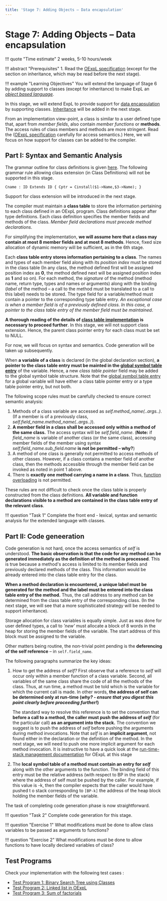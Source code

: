 ```yaml
---
title: 'Stage 7: Adding Objects – Data encapsulation'
---
```


# Stage 7: Adding Objects – Data encapsulation

!!! quote "Time estimate"
    2 weeks, 5-10 hours/week

!!! abstract "Prerequisites"
    1. Read the [OExpL specification](../oexpl-specification.md)
        (except for the section on inheritance, which may be read before the next stage).

!!! example "Learning Objectives"
    You will extend the language of Stage 6 by adding support to classes (except for inheritance)
    to make ExpL an [_object based language_](https://en.wikipedia.org/wiki/Object-based_language).

In this stage, we will extend ExpL to provide support for
[data encapsulation](https://en.wikipedia.org/wiki/Data_encapsulation) by supporting classes.
[Inheritance](https://en.wikipedia.org/wiki/Inheritance_(object-oriented_programming)) will be added
in the next stage.

From an implementation view-point, a class is similar to a user defined type that, apart from
_member fields_, also contain _member functions_ or **methods**. The access rules of class members
and methods are more stringent. Read the ([OExpL specification](../oexpl-specification.md) carefully
for access semantics.) Here, we will focus on how support for classes can be added to the compiler.


## **Part I**: Syntax and Semantic Analysis


The grammar outline for class definitions is given [here](../oexpl-grammar-outline.md).
The following grammar rule allowing class extension (in Class Definitions) will not be supported in this stage.

```
Cname : ID Extends ID { Cptr = Cinstall($1->Name,$3->Name); }
```

Support for class extension will be introduced in the next stage.

The compiler must maintain a **class table** to store the information pertaining to each class
defined in an OExpL program. Class definitions appear after type definitions. Each class definition
specifies the member fields and methods of the class. _Member field declarations must precede method declarations_.

For simplifying the implementation, **we will assume here that a class may contain at most 8 member
fields and at most 8 methods**.
Hence, fixed size allocation of dynamic memory will be sufficient, as in the 6th stage.

Each **class table entry stores information pertaining to a class**. The names and types of each
member field along with its _position index_ must be stored in the class table (In any class, the
method defined first will be assigned position index as **0**, the method defined next will be
assigned position index as **1** and so on). For each method, the _signature_ of the method (method
name, return type, types and names or arguments) along with the binding (_label_ of the method – a
call to the method must be translated to a call to this label) needs to be stored. The type field
for a variable/method must contain a pointer to the corresponding type table entry. _An exceptional
case is when a member field is of a previously defined class.
In this case, a pointer to the class table entry of the member field must be maintained_.

**A thorough reading of the details of [class table implementation](../oexpl-data-structures.md)
is necessary to proceed further**. In this stage, we will not support class extension.
Hence, the parent class pointer entry for each class must be set to NULL.

For now, we will focus on syntax and semantics. Code generation will be taken up subsequently.

When **a variable of a class** is declared (in the global declaration section), **a pointer to
the class table entry must be mainted in the [global symbol table entry](../data_structures/global-symbol-table.md)**
of the variable. Hence, a new _class table pointer_ field may be added to the global symbol table structure.
Note that the [global symbol table entry](../data_structures/global-symbol-table.md) for a global
variable will have either a class table pointer entry or a type table pointer entry, but not both.

The following scope rules must be carefully checked to ensure correct semantic analysis:

1. Methods of a class variable are accessed as _self.method\_name(..args..)_. (If a member is of a
    previously class, _self.field\_name.method\_name(..args..)_).
2. **A member field in a class shall be accessed only within a method of the same class.** The access
    syntax will be _self.field\_name_. (**Note:** if _field\_name_ is variable of another class (or the same class),
    accessing member fields of the member using syntax _self.field\_name.sub\_field.name_ **is not be permitted – why?**)
3. A method of one class is generally not permitted to access methods of other classes.
    However, if a class contains a member field of another class, then the methods accessible
    through the member field can be invoked as noted in point 1 above.
4. There is **exactly one method carrying a name in a class**.
    Thus, [function overloading](https://en.wikipedia.org/wiki/Function_overloading) is not permitted.

These rules are not difficult to check once the class table is properly constructed from the
class definitions. **All variable and function declarations visible to a method are contained
in the class table entry of the relevant class**.

!!! question "Task 1"
    Complete the front end - lexical, syntax and semantic analysis for the extended language with classes.

## **Part II**: Code geneeration

Code generation is not hard, once the access semantics of _self_ is understood. **The basic observation
is that the code for any method can be generated immediately as the definition of the method is
processed**. This is true because a method's access is limited to its member fields and previously
declared methods of the class. This information would be already entered into the class table entry for the class.

**When a method declaration is encountered, a unique label must be generated for the method and the
label must be entered into the class table entry of the method.** Thus, the call address to any
method can be determined from the class table entry of the corresponding class. (In the next stage,
we will see that a more sophisticated strategy will be needed to support inheritance).

Storage allocation for class variables is equally simple. Just as was done for user defined types,
a call to _'new'_ must allocate a block of 8 words in the heap for storing the member fields
of the variable. The start address of this block must be assigned to the variable.

Other matters being routine, the non-trivial point pending is the **deferencing of the self reference** – in `self.field_name`.

The following paragraphs summarize the key ideas:

1. How to get the address of _self?_ First observe that a reference to _self_ will occur only within
    a member function of a class variable. Second, all variables of the same class share the code of
    all the methods of the class. Thus, at run time, a method must be told which is the variable for
    which the current call is made. In other words, **the address of self can be determined only 
    at run-time (_why? - ensure that you digest this point clearly before proceeding further!_)**

    The standard way to resolve this reference is to set the convention that **before a call to a 
    method, the caller must push the address of _self_** (for the particular call) **as an argument 
    into the stack.** The convention we suggest is to push the address of _self_ before pushing the 
    arguments during method invocations. Note that _self_ is an **implicit argument**, not found
    either in the declaration or the definition of the method. In the next stage, we will need to 
    push one more implicit argument for each method invocation. It is instructive to have a quick
    look at the [run-time-stack management documentation](../oexpl-run-data-structures.md#nav-runtimestackmanagementformethodinvocations) for OExpL at this stage

2. The **local symbol table of a method must contain an entry for _self_** along with the other
    arguments to the function. The binding field of this entry must be the relative address
    (with respect to BP in the stack) where the address of self must be pushed by the caller.
    For example, if this value is -k, then the compiler expects that the caller would have pushed t
    o stack corresponding to `[BP-k]` the address of the heap block holding the member fields of the variable.

The task of completing code generation phase is now straightforward.

!!! question "Task 2"
    Complete code generation for this stage.

!!! question "Exercise 1"
    What modifications must be done to allow class variables to be passed as arguments to functions?

!!! question "Exercise 2"
    What modifications must be done to allow functions to have locally declared variables of class?

## Test Programs

Check your implementation with the following test cases :

- [Test Program 1: Binary Search Tree using Classes](../oexpltestprograms/test1.md)
- [Test Program 2: Linked list in OExpL](../oexpltestprograms/test2.md)
- [Test Program 3: Sum of factorials](../oexpltestprograms/test3.md)
